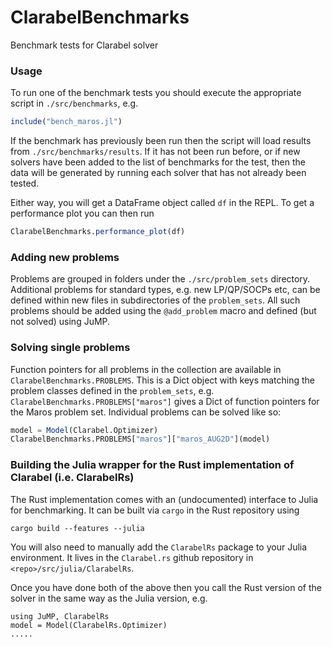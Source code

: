 # ClarabelBenchmarks
Benchmark tests for Clarabel solver

### Usage 

To run one of the benchmark tests you should execute the appropriate script in `./src/benchmarks`, e.g.
```julia 
include("bench_maros.jl")
```

If the benchmark has previously been run then the script will load results from `./src/benchmarks/results`.   If it has not been run before, or if new solvers have been added to the list of benchmarks for the test, then the data will be generated by running each solver that has not already been tested.   

Either way, you will get a DataFrame object called `df` in the REPL.   To get a performance plot you can then run 
```julia
ClarabelBenchmarks.performance_plot(df)
``` 

### Adding new problems 

Problems are grouped in folders under the `./src/problem_sets` directory.   Additional problems for standard types, e.g. new LP/QP/SOCPs etc, can be defined within new files in subdirectories of the `problem_sets`.   All such problems should be added using the  `@add_problem` macro and defined (but not solved) using JuMP.


### Solving single problems 
Function pointers for all problems in the collection are available in `ClarabelBenchmarks.PROBLEMS`.   This is a Dict object with keys matching the problem classes defined in the `problem_sets`, e.g. `ClarabelBenchmarks.PROBLEMS["maros"]` gives a Dict of function pointers for the Maros problem set.  Individual problems can be solved like so:

```julia
model = Model(Clarabel.Optimizer)
ClarabelBenchmarks.PROBLEMS["maros"]["maros_AUG2D"](model)
```


### Building the Julia wrapper for the Rust implementation of Clarabel (i.e. ClarabelRs)

The Rust implementation comes with an (undocumented) interface to Julia for benchmarking. It can be built via `cargo` in the Rust repository using 
```
cargo build --features --julia
```

You will also need to manually add the `ClarabelRs` package to your Julia environment.  It lives in the `Clarabel.rs` github repository in `<repo>/src/julia/ClarabelRs`.   

Once you have done both of the above then you call the Rust version of the solver in the same way as the Julia version, e.g.
```
using JuMP, ClarabelRs
model = Model(ClarabelRs.Optimizer)
.....
```